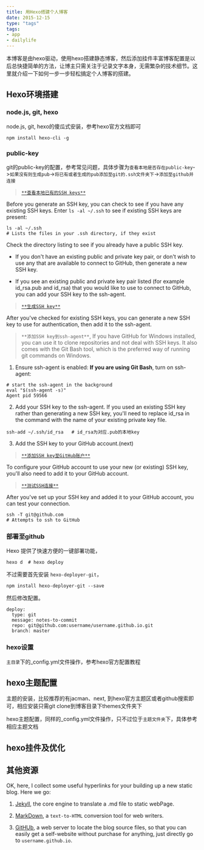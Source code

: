 ```yaml
---
title: 用Hexo搭建个人博客
date: 2015-12-15
type: "tags"
tags: 
- app
- dailylife
---
```

  
本博客是由hexo驱动，使用hexo搭建静态博客，然后添加挂件丰富博客配置是以后总快捷简单的方法，让博主只需关注于记录文字本身，无需繁杂的技术细节。这里就介绍一下如何一步一步轻松搞定个人博客的搭建。

<!--more-->

## Hexo环境搭建

### node.js, git, hexo
node.js, git, hexo的傻瓜式安装，参考hexo官方文档即可
```
npm install hexo-cli -g
```

### public-key
git的public-key的配置，参考常见问题，具体步骤为`查看本地是否存在public-key`->`如果没有则生成pub`->`将已有或者生成的pub添加至git的.ssh文件夹下`->`添加至github并连接`

> [`**查看本地已有的SSH keys**`](https://help.github.com/articles/checking-for-existing-ssh-keys)

Before you generate an SSH key, you can check to see if you have any existing SSH keys. Enter `ls -al ~/.ssh` to see if existing SSH keys are present:
```
ls -al ~/.ssh
# Lists the files in your .ssh directory, if they exist
```
Check the directory listing to see if you already have a public SSH key.

- If you don't have an existing public and private key pair, or don't wish to use any that are available to connect to GitHub, then generate a new SSH key.

- If you see an existing public and private key pair listed (for example id_rsa.pub and id_rsa) that you would like to use to connect to GitHub, you can add your SSH key to the ssh-agent.

> [`**生成SSH key**`](https://help.github.com/articles/generating-a-new-ssh-key-and-adding-it-to-the-ssh-agent)

After you've checked for existing SSH keys, you can generate a new SSH key to use for authentication, then add it to the ssh-agent.

> `**添加SSH key到ssh-agent**`, If you have GitHub for Windows installed, you can use it to clone repositories and not deal with SSH keys. It also comes with the Git Bash tool, which is the preferred way of running git commands on Windows.

1. Ensure ssh-agent is enabled: **If you are using Git Bash**, turn on ssh-agent:
```
# start the ssh-agent in the background
eval "$(ssh-agent -s)"
Agent pid 59566
```
2. Add your SSH key to the ssh-agent. If you used an existing SSH key rather than generating a new SSH key, you'll need to replace id_rsa in the command with the name of your existing private key file.
```
ssh-add ~/.ssh/id_rsa	# id_rsa为对应.pub的本地key
```
3. Add the SSH key to your GitHub account.(next)

> [`**添加SSH key至GitHub账户**`](https://help.github.com/articles/adding-a-new-ssh-key-to-your-github-account)

To configure your GitHub account to use your new (or existing) SSH key, you'll also need to add it to your GitHub account.

> [`**测试SSH连接**`](https://help.github.com/articles/testing-your-ssh-connection)

After you've set up your SSH key and added it to your GitHub account, you can test your connection.
```
ssh -T git@github.com
# Attempts to ssh to GitHub
```


### 部署至github
Hexo 提供了快速方便的一键部署功能，
```
hexo d	# hexo deploy
```
不过需要首先安装 `hexo-deployer-git`，
```
npm install hexo-deployer-git --save
```
然后修改配置。
```
deploy:
  type: git
  message: notes-to-commit
  repo: git@github.com:username/username.github.io.git
  branch: master
```

### hexo设置
`主目录`下的_config.yml文件操作，参考hexo官方配置教程
 

## hexo主题配置

主题的安装，比较推荐的有jacman、next, 到hexo官方主题区或者github搜索即可，相应安装只需git clone到博客目录下themes文件夹下

hexo主题配置，同样的_config.yml文件操作，只不过位于`主题文件夹`下，具体参考相应主题文档



## hexo挂件及优化


## 其他资源

OK, here, I collect some useful hyperlinks for your building up a new static blog. Here we go: 

1. [Jekyll](https://jekyllrb.com/), the core engine to translate a .md file to static webPage.

2. [MarkDown](https://daringfireball.net/projects/markdown/), a `text-to-HTML` conversion tool for web writers. 

3. [GitHUb](https://github.com), a web server to locate the blog source files, so that you can easily get a self-website without purchase for anything, just directly go to `username.github.io`. 


